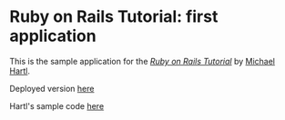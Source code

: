 # Ruby on Rails Tutorial: first application

This is the sample application for the
[*Ruby on Rails Tutorial*](http://railstutorial.org/)
by [Michael Hartl](http://michaelhartl.com/).

Deployed version [here](http://agile-oasis-1852.herokuapp.com/)

Hartl's sample code [here](https://github.com/railstutorial/sample_app_rails_4)